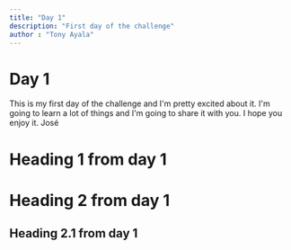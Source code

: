 ```yaml
---
title: "Day 1"
description: "First day of the challenge"
author : "Tony Ayala"
---
```

# Day 1
This is my first day of the challenge and I'm pretty excited about it. I'm going to learn a lot of things and I'm going to share it with you. I hope you enjoy it.
José
# Heading 1 from day 1
# Heading 2 from day 1

## Heading 2.1 from day 1